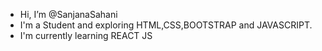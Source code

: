-  Hi, I’m @SanjanaSahani
- I'm a Student and exploring HTML,CSS,BOOTSTRAP and JAVASCRIPT.
- I'm currently learning REACT JS


